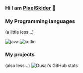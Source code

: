 ### Hi I am [PixelSkider](https://pixelskider.github.io/) 👋


### My Programming languages


(a little less...)

![java](https://img.shields.io/badge/-Java-black?style=flat-square&logo=OpenJDK&logoColor=white)
![kotlin](https://img.shields.io/badge/-Kotlin-black?style=flat-square&logo=kotlin&logoColor=white)

### My projects


(also less...)
![Dusai's GitHub stats](https://github-readme-stats.vercel.app/api?username=pixelskider&show_icons=true)
